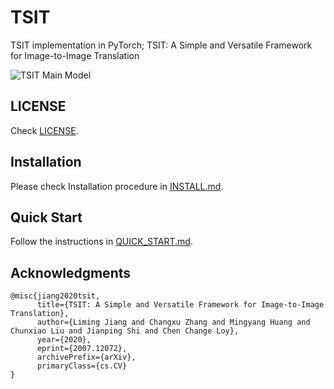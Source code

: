 # TSIT

TSIT implementation in PyTorch; TSIT: A Simple and Versatile Framework for Image-to-Image Translation

![TSIT Main Model](https://user-images.githubusercontent.com/40779417/98499580-45b2a200-228d-11eb-8304-62b888f435f6.png)

## LICENSE

Check [LICENSE](LICENSE).

## Installation

Please check Installation procedure in [INSTALL.md](INSTALL.md).

## Quick Start

Follow the instructions in [QUICK_START.md](QUICK_START.md).

## Acknowledgments

```plain
@misc{jiang2020tsit,
      title={TSIT: A Simple and Versatile Framework for Image-to-Image Translation}, 
      author={Liming Jiang and Changxu Zhang and Mingyang Huang and Chunxiao Liu and Jianping Shi and Chen Change Loy},
      year={2020},
      eprint={2007.12072},
      archivePrefix={arXiv},
      primaryClass={cs.CV}
}
```